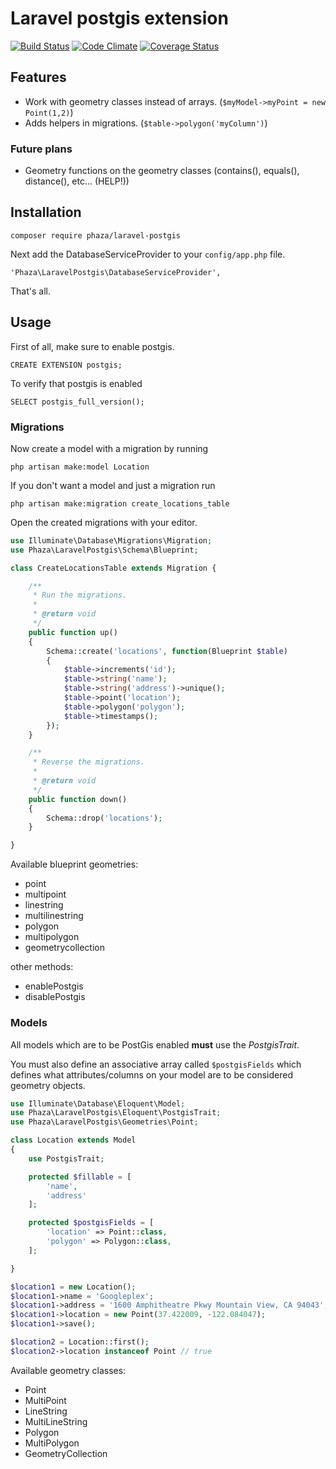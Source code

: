 Laravel postgis extension
=========================

[![Build Status](https://travis-ci.org/phaza/laravel-postgis.svg?branch=master)](https://travis-ci.org/phaza/laravel-postgis)
[![Code Climate](https://codeclimate.com/github/phaza/laravel-postgis/badges/gpa.svg)](https://codeclimate.com/github/phaza/laravel-postgis)
[![Coverage Status](https://coveralls.io/repos/phaza/laravel-postgis/badge.svg)](https://coveralls.io/r/phaza/laravel-postgis)

## Features

 * Work with geometry classes instead of arrays. (`$myModel->myPoint = new Point(1,2)`)
 * Adds helpers in migrations. (`$table->polygon('myColumn')`)
 
### Future plans
 
 * Geometry functions on the geometry classes (contains(), equals(), distance(), etc… (HELP!))

## Installation

    composer require phaza/laravel-postgis 

Next add the DatabaseServiceProvider to your `config/app.php` file.

    'Phaza\LaravelPostgis\DatabaseServiceProvider',

That's all.

## Usage

First of all, make sure to enable postgis.

    CREATE EXTENSION postgis;

To verify that postgis is enabled

    SELECT postgis_full_version();

### Migrations

Now create a model with a migration by running

    php artisan make:model Location

If you don't want a model and just a migration run

    php artisan make:migration create_locations_table

Open the created migrations with your editor.

```PHP
use Illuminate\Database\Migrations\Migration;
use Phaza\LaravelPostgis\Schema\Blueprint;

class CreateLocationsTable extends Migration {

    /**
     * Run the migrations.
     *
     * @return void
     */
    public function up()
    {
        Schema::create('locations', function(Blueprint $table)
        {
            $table->increments('id');
            $table->string('name');
            $table->string('address')->unique();
            $table->point('location');
            $table->polygon('polygon');
            $table->timestamps();
        });
    }

    /**
     * Reverse the migrations.
     *
     * @return void
     */
    public function down()
    {
        Schema::drop('locations');
    }

}
```

Available blueprint geometries:

 * point
 * multipoint
 * linestring
 * multilinestring
 * polygon
 * multipolygon
 * geometrycollection

other methods:

 * enablePostgis
 * disablePostgis

### Models

All models which are to be PostGis enabled **must** use the *PostgisTrait*.

You must also define an associative array called `$postgisFields` which defines
what attributes/columns on your model are to be considered geometry objects.

```PHP
use Illuminate\Database\Eloquent\Model;
use Phaza\LaravelPostgis\Eloquent\PostgisTrait;
use Phaza\LaravelPostgis\Geometries\Point;

class Location extends Model
{
    use PostgisTrait;

    protected $fillable = [
        'name',
        'address'
    ];

    protected $postgisFields = [
        'location' => Point::class,
        'polygon' => Polygon::class,
    ];

}

$location1 = new Location();
$location1->name = 'Googleplex';
$location1->address = '1600 Amphitheatre Pkwy Mountain View, CA 94043';
$location1->location = new Point(37.422009, -122.084047);
$location1->save();

$location2 = Location::first();
$location2->location instanceof Point // true
```

Available geometry classes:
 
 * Point
 * MultiPoint
 * LineString
 * MultiLineString
 * Polygon
 * MultiPolygon
 * GeometryCollection
